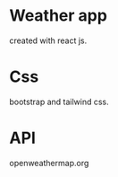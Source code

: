 # Weather app 
created with react js.

# Css
bootstrap and tailwind css.

# API 
openweathermap.org
